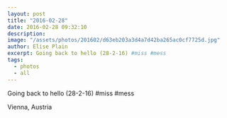 ```yaml
---
layout: post
title: "2016-02-28"
date: 2016-02-28 09:32:10
description: 
image: "/assets/photos/201602/d63eb203a3d4a7d42ba265ac0cf7725d.jpg"
author: Elise Plain
excerpt: Going back to hello (28-2-16) #miss #mess
tags: 
  - photos
  - all
---
```


Going back to hello (28-2-16) #miss #mess
<p></p>
Vienna, Austria